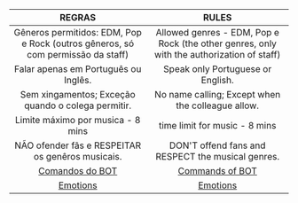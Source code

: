 |REGRAS|RULES|
|:------:|:---------:|
|Gêneros permitidos: EDM, Pop e Rock (outros gêneros, só com permissão da staff) | Allowed genres - EDM, Pop e Rock (the other genres, only with the authorization of staff)|
|Falar apenas em Português ou Inglês. | Speak only Portuguese or English.|
|Sem xingamentos; Exceção quando o colega permitir. | No name calling; Except when the colleague allow.|
|Limite máximo por musica - 8 mins |  time limit for music - 8 mins|
|NÃO ofender fãs e RESPEITAR os genêros musicais. | DON'T offend fans and RESPECT the musical genres. |
|[Comandos do BOT](https://github.com/Shadow-Slayer/moveit/blob/master/Comandos.md)|[Commands of BOT](https://github.com/Shadow-Slayer/moveit/blob/master/Comandos.md)|
|[Emotions](http://www.emoji-cheat-sheet.com/)|[Emotions](http://www.emoji-cheat-sheet.com/)|
